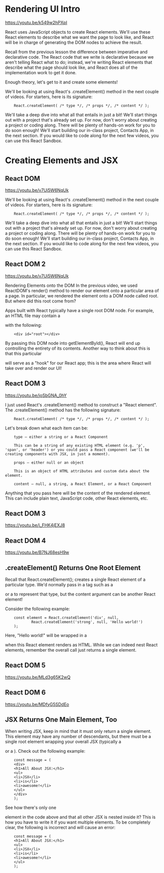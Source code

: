 # Rendering UI Intro
https://youtu.be/k549w2hPXpI

React uses JavaScript objects to create React elements. We'll use these React elements to describe what we want the page to look like, and React will be in charge of generating the DOM nodes to achieve the result.

Recall from the previous lesson the difference between imperative and declarative code. The React code that we write is declarative because we aren't telling React what to do; instead, we're writing React elements that describe what the page should look like, and React does all of the implementation work to get it done.

Enough theory, let's get to it and create some elements!

We'll be looking at using React's .createElement() method in the next couple of videos. For starters, here is its signature:

        React.createElement( /* type */, /* props */, /* content */ );

We'll take a deep dive into what all that entails in just a bit! We'll start things out with a project that's already set up. For now, don't worry about creating a project or coding along. There will be plenty of hands-on work for you to do soon enough! We'll start building our in-class project, Contacts App, in the next section. If you would like to code along for the next few videos, you can use this React Sandbox.

# Creating Elements and JSX

## React DOM
https://youtu.be/v7Ui5W6NqUk

We'll be looking at using React's .createElement() method in the next couple of videos. For starters, here is its signature:

        React.createElement( /* type */, /* props */, /* content */ );

We'll take a deep dive into what all that entails in just a bit! We'll start things out with a project that's already set up. For now, don't worry about creating a project or coding along. There will be plenty of hands-on work for you to do soon enough! We'll start building our in-class project, Contacts App, in the next section. If you would like to code along for the next few videos, you can use this React Sandbox.

## React DOM 2
https://youtu.be/v7Ui5W6NqUk

Rendering Elements onto the DOM
In the previous video, we used ReactDOM's render() method to render our element onto a particular area of a page. In particular, we rendered the element onto a DOM node called root. But where did this root come from?

Apps built with React typically have a single root DOM node. For example, an HTML file may contain a <div> with the following:

        <div id="root"></div>

By passing this DOM node into getElementById(), React will end up controlling the entirety of its contents. Another way to think about this is that this particular <div> will serve as a "hook" for our React app; this is the area where React will take over and render our UI!

## React DOM 3
https://youtu.be/joSbGNA_0hY

I just used React's .createElement() method to construct a "React element". The .createElement() method has the following signature:

        React.createElement( /* type */, /* props */, /* content */ ); 

Let's break down what each item can be:

        type – either a string or a React Component

        This can be a string of any existing HTML element (e.g. 'p', 'span', or 'header') or you could pass a React component (we'll be creating components with JSX, in just a moment).

        props – either null or an object

        This is an object of HTML attributes and custom data about the element.

        content – null, a string, a React Element, or a React Component

Anything that you pass here will be the content of the rendered element. This can include plain text, JavaScript code, other React elements, etc.

## React DOM 3
https://youtu.be/j_FHK4jEXJ8

## React DOM 4
https://youtu.be/B7NJ68esH9w

## .createElement() Returns One Root Element
Recall that React.createElement(); creates a single React element of a particular type. We'd normally pass in a tag such as a <div> or a <span> to represent that type, but the content argument can be another React element!

Consider the following example:

        const element = React.createElement('div', null,
                React.createElement('strong', null, 'Hello world!')
        );

Here, "Hello world!" will be wrapped in a <div> when this React element renders as HTML. While we can indeed nest React elements, remember the overall call just returns a single element.

## React DOM 5
https://youtu.be/MLd3g65K2wQ

## React DOM 6
https://youtu.be/MDfyG5SDdEo

## JSX Returns One Main Element, Too
When writing JSX, keep in mind that it must only return a single element. This element may have any number of descendants, but there must be a single root element wrapping your overall JSX (typically a <div> or a <span>). Check out the following example:

        const message = (
        <div>
        <h1>All About JSX:</h1>
        <ul>
        <li>JSX</li>
        <li>is</li>
        <li>awesome!</li>
        </ul>
        </div>
        );

See how there's only one <div> element in the code above and that all other JSX is nested inside it? This is how you have to write it if you want multiple elements. To be completely clear, the following is incorrect and will cause an error:

        const message = (
        <h1>All About JSX:</h1>
        <ul>
        <li>JSX</li>
        <li>is</li>
        <li>awesome!</li>
        </ul>
        );
        
